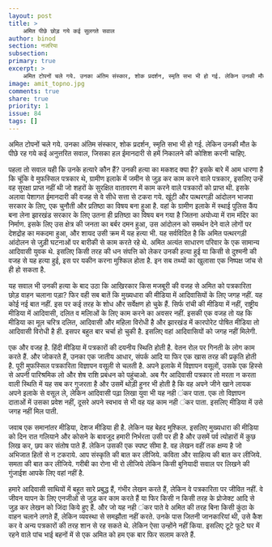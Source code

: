 ```yaml
---
layout: post
title: >
    अमित पीछे छोड़ गये कई सुलगते सवाल
author: binod
section: नजरिया
subsection:
primary: true
excerpt: >
    अमित टोपनों चले गये. उनका अंतिम संस्कार, शोक प्रदर्शन, स्मृति सभा भी हो गई. लेकिन उनकी मौत के पीछे रह गये कई अनुत्तरित सवाल, जिसका हल ईमानदारी से हमें निकालने की कोशिश करनी चाहिए.
image: amit_topno.jpg
comments: true
share: true
priority: 1
issue: 84
tags: []
---
```


अमित टोपनों चले गये. उनका अंतिम संस्कार, शोक प्रदर्शन, स्मृति सभा भी हो गई. लेकिन उनकी मौत के पीछे रह गये कई अनुत्तरित सवाल, जिसका हल ईमानदारी से हमें निकालने की कोशिश करनी चाहिए.

पहला तो सवाल यही कि उनके हत्यारे कौन हैं? उनकी हत्या का मकशद क्या है? इसके बारे में आम धारणा है कि चूंकि वे मुफस्सिल पत्रकार थे, ग्रामीण इलाके में जमीन से जुड़ कर काम करने वाले पत्रकार, इसलिए उन्हें वह सुरक्षा प्राप्त नहीं थी जो शहरों के सुरक्षित वातावरण में काम करने वाले पत्रकारों को प्राप्त थी. इसके अलावा पेशागत ईमानदारी की वजह से वे सीधे सत्ता से टकरा गये. खूंटी और पत्थरगड़ी आंदोलन भाजपा सरकार के लिए, एक चुनौती और प्रतिष्ठा का विषय बना हुआ है. वहां के ग्रामीण इलाके में स्थाई पुलिस कैंप बना लेना झारखंड सरकार के लिए उतना ही प्रतिष्ठा का विषय बन गया है जितना अयोध्या में राम मंदिर का निर्माण. इसके लिए उस क्षेत्र की जनता का बर्बर दमन हुआ, उस आंदोलन को समर्थन देने वाले लोगों पर देशद्रोह का मकदमा हुआ, और शायद उसी क्रम में यह हत्या भी. यह सर्वविदित है कि अमित पत्थरगड़ी आंदोलन से जुड़ी घटनाओं पर बारीकी से काम करते रहे थे. अमित अत्यंत साधारण परिवार के एक सामान्य आदिवासी युवक थे. इसलिए किसी तरह की धन संपत्ति को लेकर उनकी हत्या हुई या किसी से दुश्मनी की वजह से यह हत्या हुई, इस पर यकीन करना मुश्किल होता है. इन सब तथ्यों का खुलासा एक निष्पक्ष जांच से ही हो सकता है.

यह सवाल भी उनकी हत्या के बाद उठा कि आखिरकार किस मजबूरी की वजह से अमित को पत्रकारिता छोड़ वाहन चलाना पड़ा? फिर वही सब बातें कि मुख्यधारा की मीडिया में आदिवासियों के लिए जगह नहीं. यह कोई नई बात नहीं. इस पर कई तरह के शोध और सर्वेक्षण हो चुके हैं. सिर्फ रांची की मीडिया में नहीं, राष्ट्रीय मीडिया में आदिवासी, दलित व मलिाओं के लिए काम करने का अवसर नहीं. इसकी एक वजह तो यह कि मीडिया का मूल चरित्र दलित, आदिवासी और महिला विरोधी है और झारखंड में कारपोरेट पोषित मीडिया तो आदिवासी विरोधी है ही. इसपर बहुत बार चर्चा हो चुकी है. इसलिए वहां आदिवासियों को जगह नहीं मिलेगी.

एक और वजह है. हिंदी मीडिया में पत्रकारों की दयनीय स्थिति होती है. वेतन रोल पर गिनती के लोग काम करते हैं. और जोकरते हैं, उनका एक जातीय आधार, संपर्क आदि या फिर एक खास तरह की प्रकृति होती है. पूरी मुफस्सिल पत्रकारिता विज्ञापन वसूली से चलती है. अपने इलाके में विज्ञापन वसूलों, उसके एक हिस्से से अपनी पारिश्रमिक लो और शेष राशि प्रबंधन को पहुंचाओ. अब गैर आदिवासी पत्रकार तो मरता न करता वाली स्थिति में यह सब कर गुजरता है और उसमें थोड़ी हुनर भी होती है कि वह अपने जीने खाने लायक अपने इलाके से वसूल ले, लेकिन आदिवासी पढ़ा लिखा युवा भी यह नही ंकर पाता. एक तो विज्ञापन दाताओं में उसका प्रवेश नहीं, दूसरे अपने स्वभाव से भी वह यह काम नही ंकर पाता. इसलिए मीडिया में उसे जगह नहीं मिल पाती.

जवाब एक समानांतर मीडिया, देशज मीडिया ही है. लेकिन यह बेहद मुश्किल. इसलिए मुख्यधारा की मीडिया को दिन रात गलियाने और कोसने के बावजूद हमारी निर्भरता उसी पर ही है और उसमें पर्व त्योहारों में कुछ लिख कर, छप कर संतोष पाते हैं. लेकिन उसकी एक स्पष्ट सीमा है. वह लेखन वहीं तक क्षम्य है जो अभिजात हितों से न टकराये. आप संस्कृति की बात कर लीजिये. कविता और साहित्य की बात कर लीजिये. समता की बात कर लीजिये. गरीबी का रोना भी रो लीजिये लेकिन किसी बुनियादी सवाल पर लिखने की गुंजाईश आपके लिए वहां नहीं है.

हमारे आदिवासी साथियों में बहुत सारे प्रबुद्ध हैं, गंभीर लेखन करते हैं, लेकिन वे पत्रकारिता पर जीवित नहीं. वे जीवन यापन के लिए एनजीओ से जुड़ कर काम करते हैं या फिर किसी न किसी तरह के प्रोजेक्ट आदि से जुड़ कर लेखन को जिंदा किये हुए हैं. और जो यह नही ंकर पाते वे अमित की तरह बिना किसी कुंठा के वाहन चलाने लगते हैं, लेकिन व्यवस्था से समझौता नहीं करते. उनके पास जितनी जानकारियां थी, उसे कैश कर वे अन्य पत्रकारों की तरह शान से रह सकते थे. लेकिन ऐसा उन्होंने नहीं किया. इसलिए टूटे फूटे घर में रहने वाले पांच भाई बहनों में से एक अमित को हम एक बार फिर सलाम करते हैं.